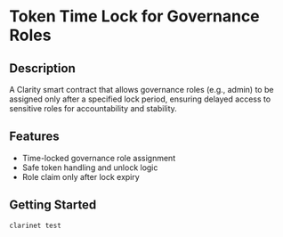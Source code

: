 # Token Time Lock for Governance Roles

## Description
A Clarity smart contract that allows governance roles (e.g., admin) to be assigned only after a specified lock period, ensuring delayed access to sensitive roles for accountability and stability.

## Features
- Time-locked governance role assignment
- Safe token handling and unlock logic
- Role claim only after lock expiry

## Getting Started
```bash
clarinet test
